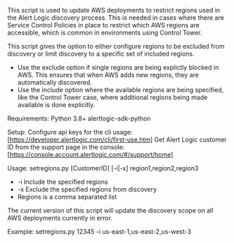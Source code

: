 This script is used to update AWS deployments to restrict regions used in the Alert Logic discovery process.   This is needed in cases where there are Service Control Policies in place to restrict which AWS regions are accessible, which is common in environments using Control Tower.

This script gives the option to either configure regions to be excluded from discovery or limit discovery to a specific set of included regions.
* Use the exclude option if single regions are being explictly blocked in AWS.   This ensures that when AWS adds new regions, they are automatically discovered.
* Use the include option where the available regions are being specified, like the Control Tower case, where additional regions being made available is done explicitly.


Requirements:
Python 3.8+
alertlogic-sdk-python

Setup:
Configure api keys for the cli usage:  [https://developer.alertlogic.com/cli/first-use.htm]
Get Alert Logic customer ID from the support page in the console: [https://console.account.alertlogic.com/#/support/home]

Usage:
setregions.py [CustomerID] [-i|-x] region1,region2,region3
* -i  Include the specified regions
* -x  Exclude the specified regions from discovery
* Regions is a comma separated list

The current version of this script will update the discovery scope on all AWS deployments currently in error.

Example:
setregions.py 12345 -i us-east-1,us-east-2,us-west-3
